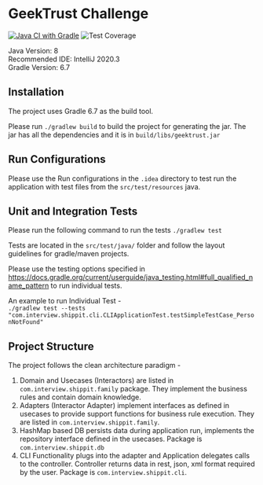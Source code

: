 GeekTrust Challenge
============================

[![Java CI with Gradle](https://github.com/ShippitRecruitment/backend-challenge_sreeram-boyapati/actions/workflows/gradle.yml/badge.svg?branch=main)](https://github.com/ShippitRecruitment/backend-challenge_sreeram-boyapati/actions/workflows/gradle.yml)
![Test Coverage](https://github.com/ShippitRecruitment/backend-challenge_sreeram-boyapati/blob/main/.github/badges/jacoco.svg)

Java Version: 8 <br/>
Recommended IDE:  IntelliJ 2020.3  <br/>
Gradle Version: 6.7

## Installation

The project uses Gradle 6.7 as the build tool.

Please run `./gradlew build` to build the project for generating the jar.
The jar has all the dependencies and it is in `build/libs/geektrust.jar`


## Run Configurations
Please use the Run configurations in the `.idea` directory to test run
the application with test files from the `src/test/resources` java.


## Unit and Integration Tests
Please run  the following command to run the tests
`./gradlew test`

Tests are located in the `src/test/java/` folder and follow the layout guidelines for gradle/maven projects.

Please use the testing options specified in https://docs.gradle.org/current/userguide/java_testing.html#full_qualified_name_pattern to run individual tests.

An example to run Individual Test - <br/>
`./gradlew test --tests "com.interview.shippit.cli.CLIApplicationTest.testSimpleTestCase_PersonNotFound"`


## Project Structure
The project follows the clean architecture paradigm - <br/>
1. Domain and Usecases (Interactors) are listed in `com.interview.shippit.family` package. They implement the business rules and contain domain knowledge.
2. Adapters (Interactor Adapter) implement interfaces as defined in usecases to provide support functions for business rule execution. They are listed in `com.interview.shippit.family`.
3. HashMap based DB persists data during application run, implements the repository interface defined in the usecases. Package is `com.interview.shippit.db`
4. CLI Functionality plugs into the adapter and Application delegates calls to the controller. Controller returns data in rest, json, xml format required by the user. Package is `com.interview.shippit.cli`.
